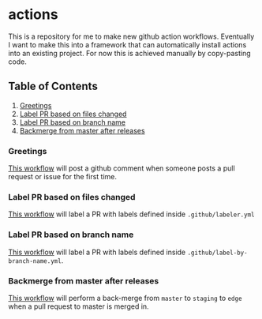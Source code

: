 # actions

This is a repository for me to make new github action workflows. Eventually
I want to make this into a framework that can automatically install actions
into an existing project. For now this is achieved manually by copy-pasting code.

## Table of Contents

1. [Greetings](#greetings)
2. [Label PR based on files changed](#label-PR-based-on-files-changed)
3. [Label PR based on branch name](#label-PR-based-on-branch-name)
4. [Backmerge from master after releases](#backmerge-from-master-after-releases)

### Greetings
[This workflow](https://github.com/codenameyau/actions/blob/master/.github/workflows/greetings.yml)
will post a github comment when someone posts a pull request or issue for the first time.

### Label PR based on files changed

[This workflow](https://github.com/codenameyau/actions/blob/master/.github/workflows/label-pr-by-files-changed.yml)
will label a PR with labels defined inside `.github/labeler.yml`

### Label PR based on branch name

[This workflow](https://github.com/codenameyau/actions/blob/master/.github/workflows/label-pr-by-branch-name.yml)
will label a PR with labels defined inside `.github/label-by-branch-name.yml`.

### Backmerge from master after releases

[This workflow](https://github.com/codenameyau/actions/blob/master/.github/workflows/post-release.yml)
will perform a back-merge from `master` to `staging` to `edge`
when a pull request to master is merged in.
